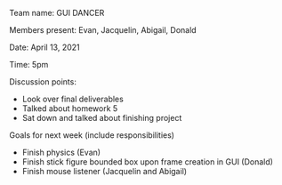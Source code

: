 Team name: GUI DANCER

Members present: Evan, Jacquelin, Abigail, Donald

Date: April 13, 2021

Time: 5pm

Discussion points:

* Look over final deliverables
* Talked about homework 5
* Sat down and talked about finishing project

Goals for next week (include responsibilities)

* Finish physics (Evan) 
* Finish stick figure bounded box upon frame creation in GUI (Donald)
* Finish mouse listener (Jacquelin and Abigail)
